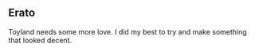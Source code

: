 ## Erato

Toyland needs some more love. I did my best to try and make something that looked decent.

